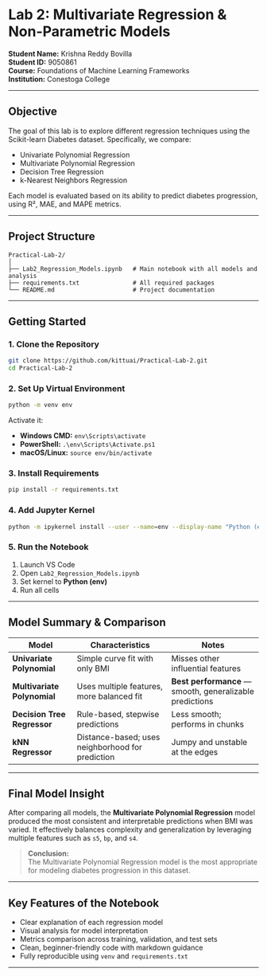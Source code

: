 #  Lab 2: Multivariate Regression & Non-Parametric Models

**Student Name:** Krishna Reddy Bovilla  
**Student ID:** 9050861  
**Course:** Foundations of Machine Learning Frameworks  
**Institution:** Conestoga College  

---

##  Objective

The goal of this lab is to explore different regression techniques using the Scikit-learn Diabetes dataset. Specifically, we compare:

- Univariate Polynomial Regression
- Multivariate Polynomial Regression
- Decision Tree Regression
- k-Nearest Neighbors Regression

Each model is evaluated based on its ability to predict diabetes progression, using R², MAE, and MAPE metrics.

---

##  Project Structure

```
Practical-Lab-2/
│
├── Lab2_Regression_Models.ipynb   # Main notebook with all models and analysis
├── requirements.txt               # All required packages
└── README.md                      # Project documentation
```

---

##  Getting Started

### 1. Clone the Repository

```bash
git clone https://github.com/kittuai/Practical-Lab-2.git
cd Practical-Lab-2
```

### 2. Set Up Virtual Environment

```bash
python -m venv env
```

Activate it:

- **Windows CMD:** `env\Scripts\activate`  
- **PowerShell:** `.\env\Scripts\Activate.ps1`  
- **macOS/Linux:** `source env/bin/activate`

### 3. Install Requirements

```bash
pip install -r requirements.txt
```

### 4. Add Jupyter Kernel

```bash
python -m ipykernel install --user --name=env --display-name "Python (env)"
```

### 5. Run the Notebook

1. Launch VS Code  
2. Open `Lab2_Regression_Models.ipynb`  
3. Set kernel to **Python (env)**  
4. Run all cells

---

##  Model Summary & Comparison

| Model                          | Characteristics                                         | Notes                                                        |
|-------------------------------|----------------------------------------------------------|--------------------------------------------------------------|
| **Univariate Polynomial**      | Simple curve fit with only BMI                         | Misses other influential features                            |
| **Multivariate Polynomial**    | Uses multiple features, more balanced fit              | **Best performance** — smooth, generalizable predictions     |
| **Decision Tree Regressor**   | Rule-based, stepwise predictions                       | Less smooth; performs in chunks                              |
| **kNN Regressor**              | Distance-based; uses neighborhood for prediction       | Jumpy and unstable at the edges                              |

---

##  Final Model Insight

After comparing all models, the **Multivariate Polynomial Regression** model produced the most consistent and interpretable predictions when BMI was varied. It effectively balances complexity and generalization by leveraging multiple features such as `s5`, `bp`, and `s4`.

> **Conclusion:**  
> The Multivariate Polynomial Regression model is the most appropriate for modeling diabetes progression in this dataset.

---

##  Key Features of the Notebook

-  Clear explanation of each regression model
-  Visual analysis for model interpretation
-  Metrics comparison across training, validation, and test sets
-  Clean, beginner-friendly code with markdown guidance
-  Fully reproducible using `venv` and `requirements.txt`

---



